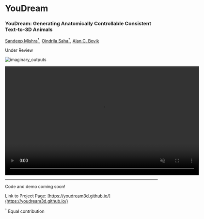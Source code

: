 # YouDream

### YouDream: Generating Anatomically Controllable Consistent Text-to-3D Animals
[Sandeep Mishra<sup>†</sup>](https://sandeep-sm.github.io/), [Oindrila Saha<sup>†</sup>](http://oindrilasaha.github.io), [Alan C. Bovik](https://www.ece.utexas.edu/people/faculty/alan-bovik) 

Under Review


![imaginary_outputs](https://github.com/YouDream3D/YouDream/assets/172318216/ed597c4b-02a6-4078-bfc8-9d892e5d0731)

<div align="center">
  <video width="640" height="360" autoplay loop muted>
    <source src="[./assets/demo.mp4](https://github.com/YouDream3D/YouDream/assets/172318216/e00472d8-6058-44e7-bbd8-cb2e8dc91f91)" type="video/mp4">
    Your browser does not support the video tag.
  </video>
</div>


---
Code and demo coming soon!

Link to Project Page: [https://youdream3d.github.io/](https://youdream3d.github.io/)

<sup>†</sup> Equal contribution
